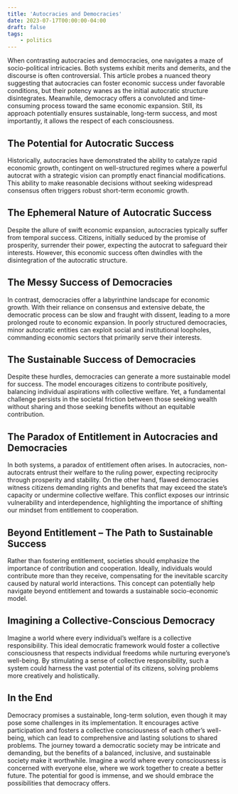```yaml
---
title: 'Autocracies and Democracies'
date: 2023-07-17T00:00:00-04:00
draft: false
tags:
    - politics
---
```


When contrasting autocracies and democracies, one navigates a maze of socio-political intricacies. Both systems exhibit merits and demerits, and the discourse is often controversial. This article probes a nuanced theory suggesting that autocracies can foster economic success under favorable conditions, but their potency wanes as the initial autocratic structure disintegrates. Meanwhile, democracy offers a convoluted and time-consuming process toward the same economic expansion. Still, its approach potentially ensures sustainable, long-term success, and most importantly, it allows the respect of each consciousness.

## The Potential for Autocratic Success

Historically, autocracies have demonstrated the ability to catalyze rapid economic growth, contingent on well-structured regimes where a powerful autocrat with a strategic vision can promptly enact financial modifications. This ability to make reasonable decisions without seeking widespread consensus often triggers robust short-term economic growth.

## The Ephemeral Nature of Autocratic Success

Despite the allure of swift economic expansion, autocracies typically suffer from temporal success. Citizens, initially seduced by the promise of prosperity, surrender their power, expecting the autocrat to safeguard their interests. However, this economic success often dwindles with the disintegration of the autocratic structure.

## The Messy Success of Democracies

In contrast, democracies offer a labyrinthine landscape for economic growth. With their reliance on consensus and extensive debate, the democratic process can be slow and fraught with dissent, leading to a more prolonged route to economic expansion. In poorly structured democracies, minor autocratic entities can exploit social and institutional loopholes, commanding economic sectors that primarily serve their interests.

## The Sustainable Success of Democracies

Despite these hurdles, democracies can generate a more sustainable model for success. The model encourages citizens to contribute positively, balancing individual aspirations with collective welfare. Yet, a fundamental challenge persists in the societal friction between those seeking wealth without sharing and those seeking benefits without an equitable contribution.

## The Paradox of Entitlement in Autocracies and Democracies

In both systems, a paradox of entitlement often arises. In autocracies, non-autocrats entrust their welfare to the ruling power, expecting reciprocity through prosperity and stability. On the other hand, flawed democracies witness citizens demanding rights and benefits that may exceed the state’s capacity or undermine collective welfare. This conflict exposes our intrinsic vulnerability and interdependence, highlighting the importance of shifting our mindset from entitlement to cooperation.

## Beyond Entitlement – The Path to Sustainable Success

Rather than fostering entitlement, societies should emphasize the importance of contribution and cooperation. Ideally, individuals would contribute more than they receive, compensating for the inevitable scarcity caused by natural world interactions. This concept can potentially help navigate beyond entitlement and towards a sustainable socio-economic model.

## Imagining a Collective-Conscious Democracy

Imagine a world where every individual’s welfare is a collective responsibility. This ideal democratic framework would foster a collective consciousness that respects individual freedoms while nurturing everyone’s well-being. By stimulating a sense of collective responsibility, such a system could harness the vast potential of its citizens, solving problems more creatively and holistically.

## In the End
Democracy promises a sustainable, long-term solution, even though it may pose some challenges in its implementation. It encourages active participation and fosters a collective consciousness of each other’s well-being, which can lead to comprehensive and lasting solutions to shared problems. The journey toward a democratic society may be intricate and demanding, but the benefits of a balanced, inclusive, and sustainable society make it worthwhile. Imagine a world where every consciousness is concerned with everyone else, where we work together to create a better future. The potential for good is immense, and we should embrace the possibilities that democracy offers.

